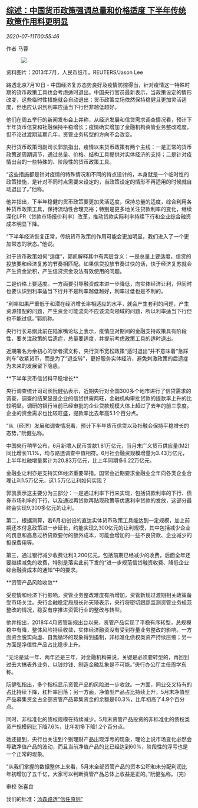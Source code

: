 <!--1594430597000-->
[综述：中国货币政策强调总量和价格适度 下半年传统政策作用料更明显](https://cn.reuters.com/article/china-cen-monetary-policy-outlook-0711-idCNKBS24C00W)
------

<div><i>2020-07-11T00:55:46</i></div><div class="StandardArticleBody_body"><p>作者 马蓉 </p><div class="PrimaryAsset_container"><div class="Image_container" tabindex="-1"><figure class="Image_zoom" style="padding-bottom:"><div class="LazyImage_container LazyImage_dark" style="background-image:none"><img src="//s2.reutersmedia.net/resources/r/?m=02&amp;d=20200711&amp;t=2&amp;i=1525357374&amp;r=LYNXMPEG6A00C&amp;w=600" aria-label="资料图片：2013年7月，人民币纸币。REUTERS/Jason Lee"/><div class="LazyImage_image LazyImage_fallback" style="background-image:url(//s2.reutersmedia.net/resources/r/?m=02&amp;d=20200711&amp;t=2&amp;i=1525357374&amp;r=LYNXMPEG6A00C&amp;w=600);background-position:center center;background-color:inherit"></div></div><div class="Image_expand-button" aria-label="Expand Image Slideshow" role="button" tabindex="0"></div></figure><figcaption><div class="Image_caption"><span>资料图片：2013年7月，人民币纸币。REUTERS/Jason Lee</span></div></figcaption></div></div><p>路透北京7月10日 - 中国经济复苏态势良好及疫情防控得当，针对疫情这一特殊时期的货币政策工具也会考虑适时退出。中国央行官员最新表示，当政策设定的情形改变，这些临时性措施就会自动退出；货币政策立场依然保持稳健且更加灵活适度，但也应认识到利率应适当下行但非越低越好。 </p><p>他们在周五举行的新闻发布会上并称，从经济发展和信贷需求调查情况看，预计下半年货币信贷和社融保持平稳增长；疫情确实增加了金融机构资管业务整改难度，但不论过渡期延期几年，资管业务转型的方向不会改变。 </p><p>央行货币政策司副司长郭凯指出，疫情以来货币政策有两个主线：一是正常的货币政策逆周期调节，通过总量、价格、结构工具提供对实体经济的支持；二是针对疫情出台的一些特殊的、阶段性的货币政策工具。 </p><p>“这些措施都是针对疫情的特殊情况和不同的特点设计的，本身就是一个临时性的政策措施，是针对不同时点需要来设定的，当政策设定的情形不再适用的时候就自动退出了。”他称。 </p><p>他并指出，下半年稳健的货币政策要更加灵活适度，保持总量的适度，综合利用各种货币政策工具，保持流动性合理充裕；特别是更多地关注贷款利率的变化，继续深化LPR（贷款市场报价利率）改革，推动贷款实际利率持续下行和企业综合融资成本明显下降。 </p><p>“下半年经济恢复正常，传统货币政策的作用可能会更加明显，我们进入了一个更加常态的状态。”他说。 </p><p>对于货币政策如何“适度”，郭凯解释其中有两层含义：一是总量上要适度，信贷的投放要和经济复苏的节奏相匹配。如果信贷投放节奏过快的话，快于经济复苏就会产生资金淤积，产生信贷资金没法有效使用的问题。 </p><p>二是价格上要适度。一方面要引导融资成本进一步降低，向实体经济让利，但同时也要认识到利率适当下行并不是利率越低越好，利率过低也是不利的。 </p><p>“利率如果严重低于和潜在经济增长率相适应的水平，就会产生套利的问题，产生资源错配的问题，产生资金可能流向不应该流向领域的问题，所以利率适当下行但也不能过低。”郭凯称。 </p><p>央行行长易纲此前在陆家嘴论坛上表示，疫情应对期间的金融支持政策具有阶段性，要关注政策的后遗症，总量要适度，并提前考虑政策工具的适时退出。 </p><p>近期署名为余初心的学者撰文称，央行货币宽松政策“适时退出”并不意味着“急踩刹车”收紧货币，而是为了“退空转”，更好服务实体经济，避免刺激政策的后遗症为未来的发展留下隐患。 </p><p>**下半年货币信贷料平稳增长** </p><p>央行调查统计司司长阮健弘表示，近期央行对全国300多个地市进行了信贷需求的调查，调查的结果显是企业的信贷供需两旺，金融机构审批贷款的提款率上升的比较明显。调研的银行当前已经审批的企业贷款规模大体上超过了去年的前三季度。企业的资金需求也比较旺盛，提款率比去年高5.1个百分点。 </p><p>“从（经济）发展和调查情况看，预计下半年货币信贷以及社融会保持平稳增长的态势，”阮健弘称。 </p><p>中国央行稍早公布，6月新增人民币贷款1.81万亿元，当月末广义货币供应量(M2)同比增长11.1%，均与路透调查中值相符。6月社会融资规模增量为3.43万亿元，上半年社融增量累计为20.83万亿元，比上年同期多6.22万亿元。 </p><p>金融业让利亦是支持实体经济重要举措。国常会近期要求金融业全年向各类企业合理让利1.5万亿元，这1.5万亿让利如何实现？ </p><p>郭凯表示这主要分为三部分：一是通过利率下行来实现，包括贷款利率的下行、债券市场利率的下行，以及通过再贷款再贴现政策等优惠利率贷款的发放，这部分最终会实现9,300多亿元的让利。 </p><p>第二，根据测算，若6月初创设的直达实体货币政策工具能达到一定规模，加上前期还本付息政策进一步延长，约能实现2,300亿元的让利规模，其中包括减少企业的罚息和高息过桥贷款要付的额外成本，可能会增加的一些不良贷款、企业减少的担保费用等。 </p><p>第三，通过银行减少收费让利3,200亿元，包括前期已经减少的收费，后面全年还要继续减免的收费，特别是落实此前下发的“进一步规范信贷融资收费、降低企业综合融资成本的通知”中的要求。 </p><p>**资管产品风险收敛** </p><p>受疫情和经济下行影响，资管业务整改难度有所增加，资管新规过渡期相关政策备受市场关注。央行金融稳定局局长孙天琦表示，央行将密切跟踪监测资管业务规范整改的情况，稳妥有序推进资管行业的整改与转型。 </p><p>他并指出，2018年4月资管新规出台以来，资管产品实现了平稳有序转型，总规模稳中有降，整体风险持续收敛，实体经济融资没有受到存量业务整改的影响。一方面资金脱实向虚、自我循环的现象得到遏制，非标准化债权类资产持续压缩；另一方面是净值性产品占比稳步上升。 </p><p>“无论是延一年、两年还是三年，对金融机构来说，关键是必须要转型的，再回到过去大搞表外业务、以钱炒钱、制造金融乱象是不可能。”央行办公厅主任周学东称。 </p><p>阮健弘指出，多个指标显示资管产品的风险进一步收敛。一方面，同业交叉持有的占比持续下降，杠杆率回落；另一方面，净值型产品占比持续上升，5月末净值型产品募集资金占全部资管产品募集资金的余额是60.3%，比年初高了4.9个百分点。 </p><p>同时，非标准化的债权规模在持续减少。5月末资管产品投资的非标准化的债权类资产规模同比下降7.6%，比年初多下降1.2个百分点。 </p><p>她还提到，央行也关注到个别理财产品出现浮亏的现象，理论上说市场变化必然会导致净值产品的波动，而且当前净值产品的比已经达到60%，阶段性的浮亏也是一个正常的现象。 </p><p>“从我们掌握的数据整体上来看，5月末全部资管产品的资本公积和未分配利润比年初增加了五千亿，大家可以判断资管产品总体上收益是正的。”阮健弘称。（完）     </p><div class="Attribution_container"><div class="Attribution_attribution"><p class="Attribution_content">审校 张喜良 </p></div></div><div class="StandardArticleBody_trustBadgeContainer"><span class="StandardArticleBody_trustBadgeTitle">我们的标准：</span><span class="trustBadgeUrl"><a href="https://www.thomsonreuters.cn/content/dam/openweb/documents/pdf/china/brochures/about-us-1.pdf">汤森路透“信任原则”</a></span></div></div>
